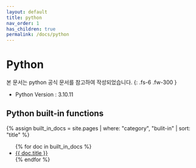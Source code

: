 ```yaml
---
layout: default
title: python
nav_order: 1
has_children: true
permalink: /docs/python
---
```


# Python
본 문서는 python 공식 문서를 참고하여 작성되었습니다.
{: .fs-6 .fw-300 }

- Python Version : 3.10.11

## Python built-in functions
{% assign built_in_docs = site.pages | where: "category", "bulit-in" | sort: "title" %}
<ul>
  {% for doc in built_in_docs %}
    <li><a href="{{ doc.url }}">{{ doc.title }}</a></li>
  {% endfor %}
</ul>